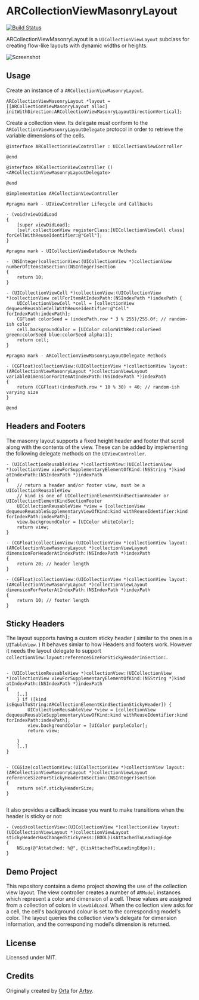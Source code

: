 ARCollectionViewMasonryLayout
=============================

[![Build Status](https://travis-ci.org/ashfurrow/ARCollectionViewMasonryLayout.svg)](https://travis-ci.org/ashfurrow/ARCollectionViewMasonryLayout)

ARCollectionViewMasonryLayout is a `UICollectionViewLayout` subclass for creating flow-like layouts with dynamic widths or heights.

![Screenshot](Screenshots/ARCollectionViewMasonryLayout.png)

Usage
-----

Create an instance of a `ARCollectionViewMasonryLayout`.

```objc
ARCollectionViewMasonryLayout *layout = [[ARCollectionViewMasonryLayout alloc] initWithDirection:ARCollectionViewMasonryLayoutDirectionVertical];
```

Create a collection view. Its delegate *must* conform to the `ARCollectionViewMasonryLayoutDelegate` protocol in order to retrieve the variable dimensions of the cells.

```objc
@interface ARCollectionViewController : UICollectionViewController

@end
```

```objc
@interface ARCollectionViewController () <ARCollectionViewMasonryLayoutDelegate>

@end

@implementation ARCollectionViewController

#pragma mark - UIViewController Lifecycle and Callbacks

- (void)viewDidLoad
{
    [super viewDidLoad];
    [self.collectionView registerClass:[UICollectionViewCell class] forCellWithReuseIdentifier:@"Cell"];
}

#pragma mark - UICollectionViewDataSource Methods

- (NSInteger)collectionView:(UICollectionView *)collectionView numberOfItemsInSection:(NSInteger)section
{
    return 10;
}

- (UICollectionViewCell *)collectionView:(UICollectionView *)collectionView cellForItemAtIndexPath:(NSIndexPath *)indexPath {
    UICollectionViewCell *cell = [collectionView dequeueReusableCellWithReuseIdentifier:@"Cell" forIndexPath:indexPath];
    CGFloat colorSeed = (indexPath.row * 3 % 255)/255.0f; // random-ish color
    cell.backgroundColor = [UIColor colorWithRed:colorSeed green:colorSeed blue:colorSeed alpha:1];
    return cell;
}

#pragma mark - ARCollectionViewMasonryLayoutDelegate Methods

- (CGFloat)collectionView:(UICollectionView *)collectionView layout:(ARCollectionViewMasonryLayout *)collectionViewLayout variableDimensionForItemAtIndexPath:(NSIndexPath *)indexPath
{
    return (CGFloat)(indexPath.row * 10 % 30) + 40; // random-ish varying size
}

@end
```

Headers and Footers
-------------------

The masonry layout supports a fixed height header and footer that scroll along with the contents of the view. These can be added by implementing the following delegate methods on the `UIViewController`.

```objc
- (UICollectionReusableView *)collectionView:(UICollectionView *)collectionView viewForSupplementaryElementOfKind:(NSString *)kind atIndexPath:(NSIndexPath *)indexPath
{
    // return a header and/or footer view, must be a UICollectionReusableView
    // kind is one of UICollectionElementKindSectionHeader or UICollectionElementKindSectionFooter
    UICollectionReusableView *view = [collectionView dequeueReusableSupplementaryViewOfKind:kind withReuseIdentifier:kind forIndexPath:indexPath];
    view.backgroundColor = [UIColor whiteColor];
    return view;
}

- (CGFloat)collectionView:(UICollectionView *)collectionView layout:(ARCollectionViewMasonryLayout *)collectionViewLayout dimensionForHeaderAtIndexPath:(NSIndexPath *)indexPath
{
    return 20; // header length
}

- (CGFloat)collectionView:(UICollectionView *)collectionView layout:(ARCollectionViewMasonryLayout *)collectionViewLayout dimensionForFooterAtIndexPath:(NSIndexPath *)indexPath
{
    return 10; // footer length
}
```

Sticky Headers
------------------

The layout supports having a custom sticky header ( similar to the ones in a `UITableView`. ) It behaves simiar to how Headers and footers work. However it needs the layout delegate to support `collectionView:layout:referenceSizeForStickyHeaderInSection:`. 

``` objc

- (UICollectionReusableView *)collectionView:(UICollectionView *)collectionView viewForSupplementaryElementOfKind:(NSString *)kind atIndexPath:(NSIndexPath *)indexPath
{
    [..]
    } if ([kind isEqualToString:ARCollectionElementKindSectionStickyHeader]) {
        UICollectionReusableView *view = [collectionView dequeueReusableSupplementaryViewOfKind:kind withReuseIdentifier:kind forIndexPath:indexPath];
        view.backgroundColor = [UIColor purpleColor];
        return view;

    }
    [..]
}


- (CGSize)collectionView:(UICollectionView *)collectionView layout:(ARCollectionViewMasonryLayout *)collectionViewLayout referenceSizeForStickyHeaderInSection:(NSInteger)section
{
    return self.stickyHeaderSize;
}


```

It also provides a callback incase you want to make transitions when the header is sticky or not:

```
- (void)collectionView:(UICollectionView *)collectionView layout:(UICollectionViewLayout *)collectionViewLayout stickyHeaderHasChangedStickyness:(BOOL)isAttachedToLeadingEdge
{
    NSLog(@"Attatched: %@", @(isAttachedToLeadingEdge));
}

```

Demo Project
------------

This repository contains a demo project showing the use of the collection view layout. The view controller creates a number of `ARModel` instances which represent a color and dimension of a cell. These values are assigned from a collection of colors in `viewDidLoad`. When the collection view asks for a cell, the cell's background colour is set to the corresponding model's color. The layout queries the collection view's delegate for dimension information, and the corresponding model's dimension is returned.

License
-------

Licensed under MIT.

Credits
-------

Originally created by [Orta](https://github.com/orta) for [Artsy](https://artsy.net).
